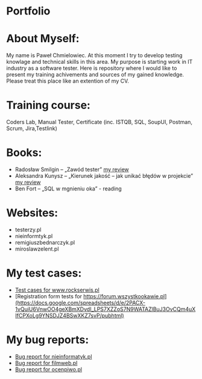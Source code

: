 # Portfolio
# About Myself:
My name is Paweł Chmielowiec. At this moment I try to develop testing knowlage and technical skills in this area. My purpose is starting work in IT industry as a software tester. Here is repository where I would like to present my training achivements and sources of my gained knowledge. Please treat this place like an extention of my CV.

# Training course:
Coders Lab, Manual Tester, Certificate (inc. ISTQB, SQL, SoupUI, Postman, Scrum, Jira,Testlink)

# Books:
- Radosław Smilgin – „Zawód tester” [ my review]( https://docs.google.com/document/d/e/2PACX-1vSbMxZfJYXAxKm62UjhD-tSIVHTDBDFi4V9wA8NlSya-RzrkxtAPk6b-3034XIW6z4wb5OEO8CtLEO5/pub)
- Aleksandra Kunysz – „Kierunek jakość – jak unikać błędów w projekcie” [ my review](https://docs.google.com/document/d/e/2PACX-1vSo35vez4BDS52A_CUV-xD9OYC_avi0K8_TqASjCdoV2TQn3lPa4i0rsu6C3ictvxse-9xdAOQBpc46/pub)
- Ben Fort – „SQL w mgnieniu oka” - reading
	
# Websites:
- testerzy.pl
- nieinformtyk.pl
- remigiuszbednarczyk.pl
- miroslawzelent.pl

# My test cases:
  - [Test cases for www.rockserwis.pl ]( https://docs.google.com/spreadsheets/d/1coxJsP8IbJiVwzt43nYskQL2nToK5Mc3mWIUS8ZV4Zo/edit?usp=sharing)
  - [Registration form tests for https://forum.wszystkookawie.pl](https://docs.google.com/spreadsheets/d/e/2PACX-1vQuiU6VnwOO4geXBmXDvdI_LPS7XZZoS7N9WATAZlBuJ3OvCQm4uXIfCPXoLg9YNSDJZ4BSwXKZ7svP/pubhtml)

# My bug reports:
- [Bug report for nieinformatyk.pl](https://docs.google.com/document/d/1nTFH8TvVrRTMh6yjLdP6kbBypomtn0f1Z2mrS3BhB6Q/edit?usp=sharing)
- [Bug report for filmweb.pl](https://docs.google.com/document/d/e/2PACX-1vQDc9lIo3ZjIC3NpegH7iNHcl0YZDUb0xQo1_SrpZ-x84QQApRvDtOhRRhlWzQGWA/pub)
- [Bug report for ocenpiwo.pl](https://docs.google.com/document/d/e/2PACX-1vS9FKHXm8HOwy95_Go8NGgtBObT7ZtfNOrmhC-V7ig0uSLzs7b_vgTNHukdD0UwpIdWKmofIIf2vllK/pub)
